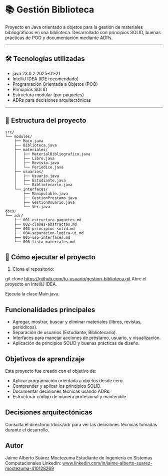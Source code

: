# 📚 Gestión Biblioteca

Proyecto en Java orientado a objetos para la gestión de materiales bibliográficos en una biblioteca. Desarrollado con principios SOLID, buenas prácticas de POO y documentación mediante ADRs.

---

## 🛠️ Tecnologías utilizadas

- java 23.0.2 2025-01-21
- IntelliJ IDEA (IDE recomendado)
- Programación Orientada a Objetos (POO)
- Principios SOLID
- Estructura modular (por paquetes)
- ADRs para decisiones arquitectónicas

---

## 📂 Estructura del proyecto

```plaintext
src/
└── modules/
    ├── Main.java
    ├── Biblioteca.java
    ├── materiales/
    │   ├── MaterialBibliografico.java
    │   ├── Libro.java
    │   ├── Revista.java
    │   └── Periodico.java
    ├── usuarios/
    │   ├── Usuario.java
    │   ├── Estudiante.java
    │   └── Bibliotecario.java
    └── interfaces/
        ├── Manipulable.java
        ├── GestionPrestamo.java
        ├── GestionUsuario.java
        └── Ver.java
docs/
└── adr/
    ├── 001-estructura-paquetes.md
    ├── 002-clases-abstractas.md
    ├── 003-principios-solid.md
    ├── 004-separacion-logica-ui.md
    ├── 005-uso-interfaces.md
    └── 006-lista-materiales.md
```
## 🚀 Cómo ejecutar el proyecto

1. Clona el repositorio:

git clone https://github.com/tu-usuario/gestion-biblioteca.git
Abre el proyecto en IntelliJ IDEA.

Ejecuta la clase Main.java.

## Funcionalidades principales
- Agregar, mostrar, buscar y eliminar materiales (libros, revistas, periódicos).
- Separación de usuarios (Estudiante, Bibliotecario).
- Interfaces para manejar acciones de préstamo, usuario, y visualización.
- Aplicación de principios SOLID y buenas prácticas de diseño.

## Objetivos de aprendizaje
Este proyecto fue creado con el objetivo de:

- Aplicar programación orientada a objetos desde cero.
- Comprender y aplicar los principios SOLID.
- Documentar decisiones técnicas usando ADRs.
- Estructurar código de manera profesional y mantenible.

## Decisiones arquitectónicas
Consulta el directorio /docs/adr para ver las decisiones técnicas tomadas durante el desarrollo.

## Autor
Jaime Alberto Suárez Moctezuma
Estudiante de Ingeniería en Sistemas Computacionales
LinkedIn: www.linkedin.com/in/jaime-alberto-suarez-moctezuma-410128269
